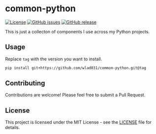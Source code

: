 # common-python

[![License](https://img.shields.io/github/license/wlad031/common-python)](https://github.com/wlad031/common-python/blob/master/LICENSE)
[![GitHub issues](https://img.shields.io/github/issues/wlad031/common-python)](https://github.com/wlad031/common-python/issues)
[![GitHub release](https://img.shields.io/github/v/release/wlad031/common-python)](https://github.com/wlad031/common-python/releases)

This is just a collecton of components I use across my Python projects.

## Usage

Replace `tag` with the version you want to install.

```bash
pip install git+https://github.com/wlad031/common-python.git@tag
```

## Contributing

Contributions are welcome! Please feel free to submit a Pull Request.

## License

This project is licensed under the MIT License - see the [LICENSE](LICENSE.md)  file for details.

